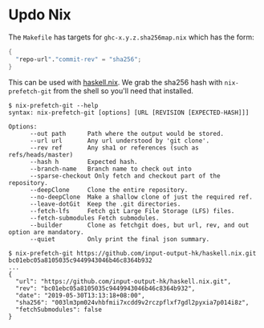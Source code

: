 # Updo Nix

The `Makefile` has targets for `ghc-x.y.z.sha256map.nix` which has the form:

```nix
{
  "repo-url"."commit-rev" = "sha256";
}
```

This can be used with
[haskell.nix](https://input-output-hk.github.io/haskell.nix/tutorials/source-repository-hashes.html#avoiding-modifying-cabalproject-and-stackyaml).
We grab the sha256 hash with `nix-prefetch-git` from the shell so you'll need that installed.

```
$ nix-prefetch-git --help
syntax: nix-prefetch-git [options] [URL [REVISION [EXPECTED-HASH]]]

Options:
      --out path      Path where the output would be stored.
      --url url       Any url understood by 'git clone'.
      --rev ref       Any sha1 or references (such as refs/heads/master)
      --hash h        Expected hash.
      --branch-name   Branch name to check out into
      --sparse-checkout Only fetch and checkout part of the repository.
      --deepClone     Clone the entire repository.
      --no-deepClone  Make a shallow clone of just the required ref.
      --leave-dotGit  Keep the .git directories.
      --fetch-lfs     Fetch git Large File Storage (LFS) files.
      --fetch-submodules Fetch submodules.
      --builder       Clone as fetchgit does, but url, rev, and out option are mandatory.
      --quiet         Only print the final json summary.
```

```
$ nix-prefetch-git https://github.com/input-output-hk/haskell.nix.git bc01ebc05a8105035c9449943046b46c8364b932
...
{
  "url": "https://github.com/input-output-hk/haskell.nix.git",
  "rev": "bc01ebc05a8105035c9449943046b46c8364b932",
  "date": "2019-05-30T13:13:18+08:00",
  "sha256": "003lm3pm024vhbfmii7xcdd9v2rczpflxf7gdl2pyxia7p014i8z",
  "fetchSubmodules": false
}
```
